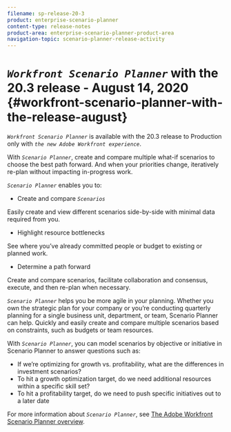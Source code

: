 ```yaml
---
filename: sp-release-20-3
product: enterprise-scenario-planner
content-type: release-notes
product-area: enterprise-scenario-planner-product-area
navigation-topic: scenario-planner-release-activity
---
```




# *`Workfront Scenario Planner`* with the 20.3 release - August 14, 2020 {#workfront-scenario-planner-with-the-release-august}

*`Workfront Scenario Planner`* is available with the 20.3 release to Production only with *`the new Adobe Workfront experience`*.


With *`Scenario Planner`*, create and compare multiple what-if scenarios to choose the best path forward. And when your priorities change, iteratively re-plan without impacting in-progress work.


*`Scenario Planner`* enables you to:



*  Create and compare *`Scenarios`*


  Easily create and view different scenarios side-by-side with minimal data required from you.

*  Highlight resource bottlenecks


  See where you’ve already committed people or budget to existing or planned work.

*  Determine a path forward


  Create and compare scenarios, facilitate collaboration and consensus, execute, and then re-plan when necessary.



*`Scenario Planner`* helps you be more agile in your planning. Whether you own the strategic plan for your company or you’re conducting quarterly planning for a single business unit, department, or team, Scenario Planner can help. Quickly and easily create and compare multiple scenarios based on constraints, such as budgets or team resources.


With *`Scenario Planner`*, you can model scenarios by objective or initiative in Scenario Planner to answer questions such as:



* If we’re optimizing for growth vs. profitability, what are the differences in investment scenarios?
* To hit a growth optimization target, do we need additional resources within a specific skill set?
* To hit a profitability target, do we need to push specific initiatives out to a later date


For more information about *`Scenario Planner`*, see [The Adobe Workfront Scenario Planner overview](scenario-planner-overview.md).
